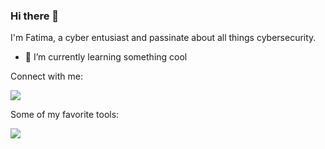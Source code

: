 ### Hi there 👋

I'm Fatima, a cyber entusiast and passinate about all things cybersecurity.


- 🌱 I’m currently learning something cool

Connect with me:
<p align="left">
  <a href="https://www.linkedin.com/in/fatima-chawdhury-1a3102a8">
    <img src="https://skillicons.dev/icons?i=linkedin" />
  </a>
</p>
Some of my favorite tools:
<p align="left">
  <a href="https://www.linkedin.com/in/fatima-chawdhury-1a3102a8">
    <img src="https://skillicons.dev/icons?i=atom,vscode,aws,azure,bash,html,css,docker,gitlab,git,mongodb,linux,maven" />
  </a>
</p>
